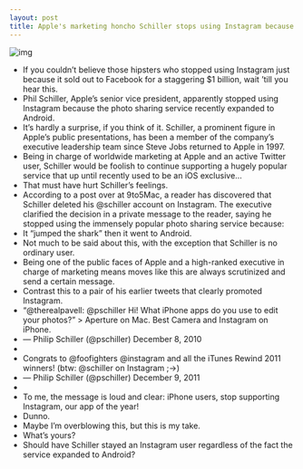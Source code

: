 ```yaml
---
layout: post
title: Apple's marketing honcho Schiller stops using Instagram because it went to Android
---
```

![img](http://media.idownloadblog.com/wp-content/uploads/2012/04/Phil-Schiller-on-Instagram-quitting.jpg)
* If you couldn’t believe those hipsters who stopped using Instagram just because it sold out to Facebook for a staggering $1 billion, wait ’till you hear this.
* Phil Schiller, Apple’s senior vice president, apparently stopped using Instagram because the photo sharing service recently expanded to Android.
* It’s hardly a surprise, if you think of it. Schiller, a prominent figure in Apple’s public presentations, has been a member of the company’s executive leadership team since Steve Jobs returned to Apple in 1997.
* Being in charge of worldwide marketing at Apple and an active Twitter user, Schiller would be foolish to continue supporting a hugely popular service that up until recently used to be an iOS exclusive…
* That must have hurt Schiller’s feelings.
* According to a post over at 9to5Mac, a reader has discovered that Schiller deleted his @schiller account on Instagram. The executive clarified the decision in a private message to the reader, saying he stopped using the immensely popular photo sharing service because:
* It “jumped the shark” then it went to Android.
* Not much to be said about this, with the exception that Schiller is no ordinary user.
* Being one of the public faces of Apple and a high-ranked executive in charge of marketing means moves like this are always scrutinized and send a certain message.
* Contrast this to a pair of his earlier tweets that clearly promoted Instagram.
* “@therealpavell: @pschiller Hi! What iPhone apps do you use to edit your photos?” > Aperture on Mac. Best Camera and Instagram on iPhone.
* — Philip Schiller (@pschiller) December 8, 2010
*  
* Congrats to @foofighters @instagram and all the iTunes Rewind 2011 winners! (btw: @schiller on Instagram ;->)
* — Philip Schiller (@pschiller) December 9, 2011
*  
* To me, the message is loud and clear: iPhone users, stop supporting Instagram, our app of the year!
* Dunno.
* Maybe I’m overblowing this, but this is my take.
* What’s yours?
* Should have Schiller stayed an Instagram user regardless of the fact the service expanded to Android?

